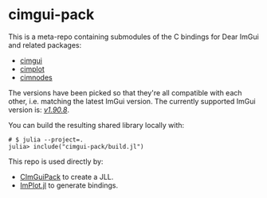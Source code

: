 # cimgui-pack

This is a meta-repo containing submodules of the C bindings for Dear ImGui and
related packages:
- [cimgui](https://github.com/cimgui/cimgui)
- [cimplot](https://github.com/cimgui/cimplot)
- [cimnodes](https://github.com/cimgui/cimnodes)

The versions have been picked so that they're all compatible with each other,
i.e. matching the latest ImGui version. The currently supported ImGui version
is: [*v1.90.8*](https://github.com/ocornut/imgui/releases/tag/v1.90.8).

You can build the resulting shared library locally with:
```julia-repl
# $ julia --project=.
julia> include("cimgui-pack/build.jl")
```

This repo is used directly by:
- [CImGuiPack](https://github.com/JuliaPackaging/Yggdrasil/tree/master/C/CImGuiPack)
  to create a JLL.
- [ImPlot.jl](https://github.com/wsphillips/ImPlot.jl) to generate bindings.
